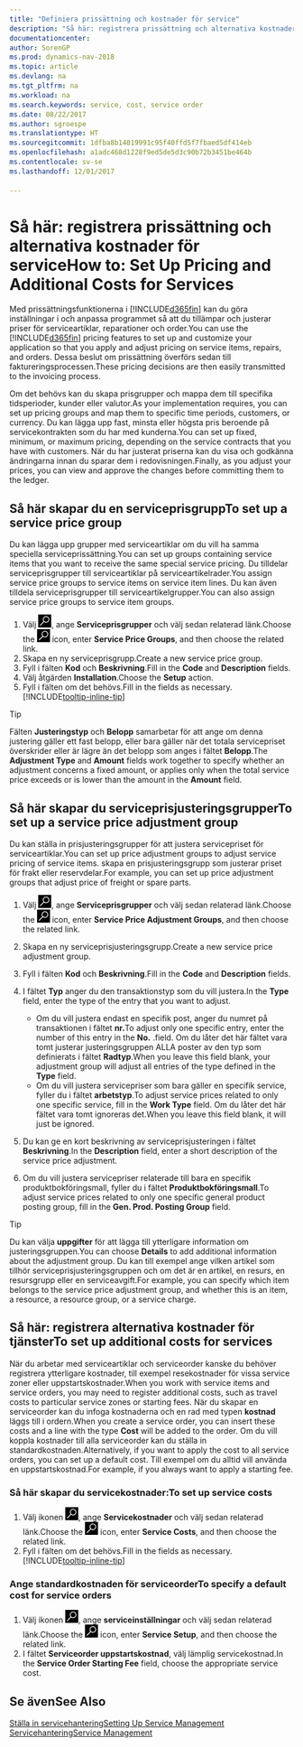 ```yaml
---
title: "Definiera prissättning och kostnader för service"
description: "Så här: registrera prissättning och alternativa kostnader för service"
documentationcenter: 
author: SorenGP
ms.prod: dynamics-nav-2018
ms.topic: article
ms.devlang: na
ms.tgt_pltfrm: na
ms.workload: na
ms.search.keywords: service, cost, service order
ms.date: 08/22/2017
ms.author: sgroespe
ms.translationtype: HT
ms.sourcegitcommit: 1dfba8b14019991c95f40ffd5f7fbaed5df414eb
ms.openlocfilehash: a1adc468d1228f9ed5de5d3c90b72b3451be464b
ms.contentlocale: sv-se
ms.lasthandoff: 12/01/2017

---
```


# <a name="how-to-set-up-pricing-and-additional-costs-for-services"></a><span data-ttu-id="c78a9-103">Så här: registrera prissättning och alternativa kostnader för service</span><span class="sxs-lookup"><span data-stu-id="c78a9-103">How to: Set Up Pricing and Additional Costs for Services</span></span>
<span data-ttu-id="c78a9-104">Med prissättningsfunktionerna i [!INCLUDE[d365fin](includes/d365fin_md.md)] kan du göra inställningar i och anpassa programmet så att du tillämpar och justerar priser för serviceartiklar, reparationer och order.</span><span class="sxs-lookup"><span data-stu-id="c78a9-104">You can use the [!INCLUDE[d365fin](includes/d365fin_md.md)] pricing features to set up and customize your application so that you apply and adjust pricing on service items, repairs, and orders.</span></span> <span data-ttu-id="c78a9-105">Dessa beslut om prissättning överförs sedan till faktureringsprocessen.</span><span class="sxs-lookup"><span data-stu-id="c78a9-105">These pricing decisions are then easily transmitted to the invoicing process.</span></span>  
  
<span data-ttu-id="c78a9-106">Om det behövs kan du skapa prisgrupper och mappa dem till specifika tidsperioder, kunder eller valutor.</span><span class="sxs-lookup"><span data-stu-id="c78a9-106">As your implementation requires, you can set up pricing groups and map them to specific time periods, customers, or currency.</span></span> <span data-ttu-id="c78a9-107">Du kan lägga upp fast, minsta eller högsta pris beroende på servicekontrakten som du har med kunderna.</span><span class="sxs-lookup"><span data-stu-id="c78a9-107">You can set up fixed, minimum, or maximum pricing, depending on the service contracts that you have with customers.</span></span> <span data-ttu-id="c78a9-108">När du har justerat priserna kan du visa och godkänna ändringarna innan du sparar dem i redovisningen.</span><span class="sxs-lookup"><span data-stu-id="c78a9-108">Finally, as you adjust your prices, you can view and approve the changes before committing them to the ledger.</span></span>  

## <a name="to-set-up-a-service-price-group"></a><span data-ttu-id="c78a9-109">Så här skapar du en serviceprisgrupp</span><span class="sxs-lookup"><span data-stu-id="c78a9-109">To set up a service price group</span></span>
<span data-ttu-id="c78a9-110">Du kan lägga upp grupper med serviceartiklar om du vill ha samma speciella serviceprissättning.</span><span class="sxs-lookup"><span data-stu-id="c78a9-110">You can set up groups containing service items that you want to receive the same special service pricing.</span></span> <span data-ttu-id="c78a9-111">Du tilldelar serviceprisgrupper till serviceartiklar på serviceartikelrader.</span><span class="sxs-lookup"><span data-stu-id="c78a9-111">You assign service price groups to service items on service item lines.</span></span> <span data-ttu-id="c78a9-112">Du kan även tilldela serviceprisgrupper till serviceartikelgrupper.</span><span class="sxs-lookup"><span data-stu-id="c78a9-112">You can also assign service price groups to service item groups.</span></span>  

1. <span data-ttu-id="c78a9-113">Välj ![Söka efter sida eller rapport](media/ui-search/search_small.png "ikonen Söka efter sida eller rapport"), ange **Serviceprisgrupper** och välj sedan relaterad länk.</span><span class="sxs-lookup"><span data-stu-id="c78a9-113">Choose the ![Search for Page or Report](media/ui-search/search_small.png "Search for Page or Report icon") icon, enter **Service Price Groups**, and then choose the related link.</span></span>  
2. <span data-ttu-id="c78a9-114">Skapa en ny serviceprisgrupp.</span><span class="sxs-lookup"><span data-stu-id="c78a9-114">Create a new service price group.</span></span>  
3. <span data-ttu-id="c78a9-115">Fyll i fälten **Kod** och **Beskrivning**.</span><span class="sxs-lookup"><span data-stu-id="c78a9-115">Fill in the **Code** and **Description** fields.</span></span>  
4. <span data-ttu-id="c78a9-116">Välj åtgärden **Installation**.</span><span class="sxs-lookup"><span data-stu-id="c78a9-116">Choose the **Setup** action.</span></span>  
2. <span data-ttu-id="c78a9-117">Fyll i fälten om det behövs.</span><span class="sxs-lookup"><span data-stu-id="c78a9-117">Fill in the fields as necessary.</span></span> [!INCLUDE[tooltip-inline-tip](includes/tooltip-inline-tip_md.md)]  

 > [!Tip]
 > <span data-ttu-id="c78a9-118">Fälten **Justeringstyp** och **Belopp** samarbetar för att ange om denna justering gäller ett fast belopp, eller bara gäller när det totala servicepriset överskrider eller är lägre än det belopp som anges i fältet **Belopp**.</span><span class="sxs-lookup"><span data-stu-id="c78a9-118">The **Adjustment Type** and **Amount** fields work together to specify whether an adjustment concerns a fixed amount, or applies only when the total service price exceeds or is lower than the amount in the **Amount** field.</span></span>  

## <a name="to-set-up-a-service-price-adjustment-group"></a><span data-ttu-id="c78a9-119">Så här skapar du serviceprisjusteringsgrupper</span><span class="sxs-lookup"><span data-stu-id="c78a9-119">To set up a service price adjustment group</span></span>  
<span data-ttu-id="c78a9-120">Du kan ställa in prisjusteringsgrupper för att justera servicepriset för serviceartiklar.</span><span class="sxs-lookup"><span data-stu-id="c78a9-120">You can set up price adjustment groups to adjust service pricing of service items.</span></span> <span data-ttu-id="c78a9-121">skapa en prisjusteringsgrupp som justerar priset för frakt eller reservdelar.</span><span class="sxs-lookup"><span data-stu-id="c78a9-121">For example, you can set up price adjustment groups that adjust price of freight or spare parts.</span></span>  
  
1. <span data-ttu-id="c78a9-122">Välj ![Söka efter sida eller rapport](media/ui-search/search_small.png "ikonen Söka efter sida eller rapport"), ange **Serviceprisgrupper** och välj sedan relaterad länk.</span><span class="sxs-lookup"><span data-stu-id="c78a9-122">Choose the ![Search for Page or Report](media/ui-search/search_small.png "Search for Page or Report icon") icon, enter **Service Price Adjustment Groups**, and then choose the related link.</span></span>  
2. <span data-ttu-id="c78a9-123">Skapa en ny serviceprisjusteringsgrupp.</span><span class="sxs-lookup"><span data-stu-id="c78a9-123">Create a new service price adjustment group.</span></span>  
3. <span data-ttu-id="c78a9-124">Fyll i fälten **Kod** och **Beskrivning**.</span><span class="sxs-lookup"><span data-stu-id="c78a9-124">Fill in the **Code** and **Description** fields.</span></span>  
4. <span data-ttu-id="c78a9-125">I fältet **Typ** anger du den transaktionstyp som du vill justera.</span><span class="sxs-lookup"><span data-stu-id="c78a9-125">In the **Type** field, enter the type of the entry that you want to adjust.</span></span>  
  
    * <span data-ttu-id="c78a9-126">Om du vill justera endast en specifik post, anger du numret på transaktionen i fältet **nr.**</span><span class="sxs-lookup"><span data-stu-id="c78a9-126">To adjust only one specific entry, enter the number of this entry in the **No.**</span></span> <span data-ttu-id="c78a9-127">.</span><span class="sxs-lookup"><span data-stu-id="c78a9-127">field.</span></span> <span data-ttu-id="c78a9-128">Om du låter det här fältet vara tomt justerar justeringsgruppen ALLA poster av den typ som definierats i fältet **Radtyp**.</span><span class="sxs-lookup"><span data-stu-id="c78a9-128">When you leave this field blank, your adjustment group will adjust all entries of the type defined in the **Type** field.</span></span>  
    * <span data-ttu-id="c78a9-129">Om du vill justera servicepriser som bara gäller en specifik service, fyller du i fältet **arbetstyp**.</span><span class="sxs-lookup"><span data-stu-id="c78a9-129">To adjust service prices related to only one specific service, fill in the **Work Type** field.</span></span> <span data-ttu-id="c78a9-130">Om du låter det här fältet vara tomt ignoreras det.</span><span class="sxs-lookup"><span data-stu-id="c78a9-130">When you leave this field blank, it will just be ignored.</span></span>  
  
5. <span data-ttu-id="c78a9-131">Du kan ge en kort beskrivning av serviceprisjusteringen i fältet **Beskrivning**.</span><span class="sxs-lookup"><span data-stu-id="c78a9-131">In the **Description** field, enter a short description of the service price adjustment.</span></span>  
6. <span data-ttu-id="c78a9-132">Om du vill justera servicepriser relaterade till bara en specifik produktbokföringsmall, fyller du i fältet **Produktbokföringsmall**.</span><span class="sxs-lookup"><span data-stu-id="c78a9-132">To adjust service prices related to only one specific general product posting group, fill in the **Gen. Prod. Posting Group** field.</span></span>

> [!Tip]
> <span data-ttu-id="c78a9-133">Du kan välja **uppgifter** för att lägga till ytterligare information om justeringsgruppen.</span><span class="sxs-lookup"><span data-stu-id="c78a9-133">You can choose **Details** to add additional information about the adjustment group.</span></span> <span data-ttu-id="c78a9-134">Du kan till exempel ange vilken artikel som tillhör serviceprisjusteringsgruppen och om det är en artikel, en resurs, en resursgrupp eller en serviceavgift.</span><span class="sxs-lookup"><span data-stu-id="c78a9-134">For example, you can specify which item belongs to the service price adjustment group, and whether this is an item, a resource, a resource group, or a service charge.</span></span>  

## <a name="to-set-up-additional-costs-for-services"></a><span data-ttu-id="c78a9-135">Så här: registrera alternativa kostnader för tjänster</span><span class="sxs-lookup"><span data-stu-id="c78a9-135">To set up additional costs for services</span></span>
<span data-ttu-id="c78a9-136">När du arbetar med serviceartiklar och serviceorder kanske du behöver registrera ytterligare kostnader, till exempel resekostnader för vissa service zoner eller uppstartskostnader.</span><span class="sxs-lookup"><span data-stu-id="c78a9-136">When you work with service items and service orders, you may need to register additional costs, such as travel costs to particular service zones or starting fees.</span></span> <span data-ttu-id="c78a9-137">När du skapar en serviceorder kan du infoga kostnaderna och en rad med typen **kostnad** läggs till i ordern.</span><span class="sxs-lookup"><span data-stu-id="c78a9-137">When you create a service order, you can insert these costs and a line with the type **Cost** will be added to the order.</span></span> <span data-ttu-id="c78a9-138">Om du vill koppla kostnader till alla serviceorder kan du ställa in standardkostnaden.</span><span class="sxs-lookup"><span data-stu-id="c78a9-138">Alternatively, if you want to apply the cost to all service orders, you can set up a default cost.</span></span> <span data-ttu-id="c78a9-139">Till exempel om du alltid vill använda en uppstartskostnad.</span><span class="sxs-lookup"><span data-stu-id="c78a9-139">For example, if you always want to apply a starting fee.</span></span>
  
### <a name="to-set-up-service-costs"></a><span data-ttu-id="c78a9-140">Så här skapar du servicekostnader:</span><span class="sxs-lookup"><span data-stu-id="c78a9-140">To set up service costs</span></span>
1. <span data-ttu-id="c78a9-141">Välj ikonen ![Söka efter sida eller rapport](media/ui-search/search_small.png "ikonen Söka efter sida eller rapport"), ange **Servicekostnader** och välj sedan relaterad länk.</span><span class="sxs-lookup"><span data-stu-id="c78a9-141">Choose the ![Search for Page or Report](media/ui-search/search_small.png "Search for Page or Report icon") icon, enter **Service Costs**, and then choose the related link.</span></span> 
2. <span data-ttu-id="c78a9-142">Fyll i fälten om det behövs.</span><span class="sxs-lookup"><span data-stu-id="c78a9-142">Fill in the fields as necessary.</span></span> [!INCLUDE[tooltip-inline-tip](includes/tooltip-inline-tip_md.md)]  

### <a name="to-specify-a-default-cost-for-service-orders"></a><span data-ttu-id="c78a9-143">Ange standardkostnaden för serviceorder</span><span class="sxs-lookup"><span data-stu-id="c78a9-143">To specify a default cost for service orders</span></span>
1. <span data-ttu-id="c78a9-144">Välj ikonen ![Söka efter sida eller rapport](media/ui-search/search_small.png "ikonen Söka efter sida eller rapport"), ange **serviceinställningar** och välj sedan relaterad länk.</span><span class="sxs-lookup"><span data-stu-id="c78a9-144">Choose the ![Search for Page or Report](media/ui-search/search_small.png "Search for Page or Report icon") icon, enter **Service Setup**, and then choose the related link.</span></span> 
2. <span data-ttu-id="c78a9-145">I fältet **Serviceorder uppstartskostnad**, välj lämplig servicekostnad.</span><span class="sxs-lookup"><span data-stu-id="c78a9-145">In the **Service Order Starting Fee** field, choose the appropriate service cost.</span></span>

## <a name="see-also"></a><span data-ttu-id="c78a9-146">Se även</span><span class="sxs-lookup"><span data-stu-id="c78a9-146">See Also</span></span>
[<span data-ttu-id="c78a9-147">Ställa in servicehantering</span><span class="sxs-lookup"><span data-stu-id="c78a9-147">Setting Up Service Management</span></span>](service-setup-service.md)  
[<span data-ttu-id="c78a9-148">Servicehantering</span><span class="sxs-lookup"><span data-stu-id="c78a9-148">Service Management</span></span>](service-service.md)  

